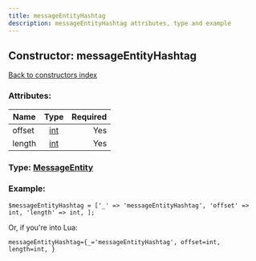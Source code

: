 ```yaml
---
title: messageEntityHashtag
description: messageEntityHashtag attributes, type and example
---
```

## Constructor: messageEntityHashtag  
[Back to constructors index](index.md)



### Attributes:

| Name     |    Type       | Required |
|----------|:-------------:|---------:|
|offset|[int](../types/int.md) | Yes|
|length|[int](../types/int.md) | Yes|



### Type: [MessageEntity](../types/MessageEntity.md)


### Example:

```
$messageEntityHashtag = ['_' => 'messageEntityHashtag', 'offset' => int, 'length' => int, ];
```  

Or, if you're into Lua:  


```
messageEntityHashtag={_='messageEntityHashtag', offset=int, length=int, }

```


